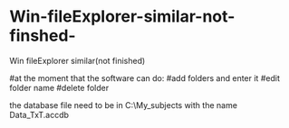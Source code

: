 # Win-fileExplorer-similar-not-finshed-
Win fileExplorer similar(not finished)

#at the moment that the software can do:
#add folders and enter it 
#edit folder name
#delete folder


the database file need to be in C:\My_subjects with the name Data_TxT.accdb

